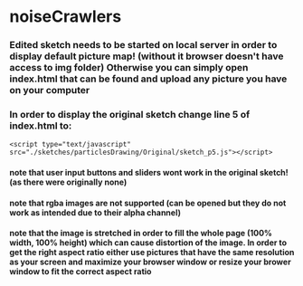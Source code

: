 # noiseCrawlers

### Edited sketch needs to be started on local server in order to display default picture map! (without it browser doesn't have access to img folder) Otherwise you can simply open index.html that can be found and upload any picture you have on your computer
     

### In order to display the original sketch change line 5 of index.html to:
`<script type="text/javascript" src="./sketches/particlesDrawing/Original/sketch_p5.js"></script>`

#### note that user input buttons and sliders wont work in the original sketch! (as there were originally none)
#### note that rgba images are not supported (can be opened but they do not work as intended due to their alpha channel)
#### note that the image is stretched in order to fill the whole page (100% width, 100% height) which can cause distortion of the image. In order to get the right aspect ratio either use pictures that have the same resolution as your screen and maximize your browser window or resize your brower window to fit the correct aspect ratio

